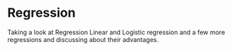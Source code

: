 # Regression
Taking a look at Regression Linear and Logistic regression and a few more regressions and discussing about their advantages.
